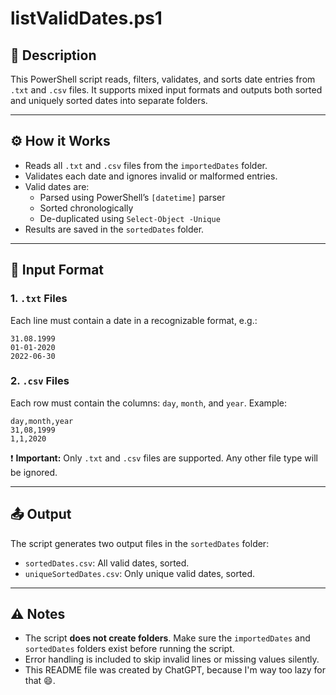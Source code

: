 # listValidDates.ps1

## 📄 Description

This PowerShell script reads, filters, validates, and sorts date entries from `.txt` and `.csv` files. It supports mixed input formats and outputs both sorted and uniquely sorted dates into separate folders.

---

## ⚙️ How it Works

- Reads all `.txt` and `.csv` files from the `importedDates` folder.
- Validates each date and ignores invalid or malformed entries.
- Valid dates are:
  - Parsed using PowerShell’s `[datetime]` parser
  - Sorted chronologically
  - De-duplicated using `Select-Object -Unique`
- Results are saved in the `sortedDates` folder.

---

## 📝 Input Format

### 1. `.txt` Files

Each line must contain a date in a recognizable format, e.g.:

```
31.08.1999
01-01-2020
2022-06-30
```

### 2. `.csv` Files

Each row must contain the columns: `day`, `month`, and `year`. Example:

```
day,month,year
31,08,1999
1,1,2020
```

❗ **Important:** Only `.txt` and `.csv` files are supported. Any other file type will be ignored.

---

## 📤 Output

The script generates two output files in the `sortedDates` folder:

- `sortedDates.csv`: All valid dates, sorted.
- `uniqueSortedDates.csv`: Only unique valid dates, sorted.

---

## ⚠️ Notes

- The script **does not create folders**. Make sure the `importedDates` and `sortedDates` folders exist before running the script.
- Error handling is included to skip invalid lines or missing values silently.
- This README file was created by ChatGPT, because I'm way too lazy for that 😄.
